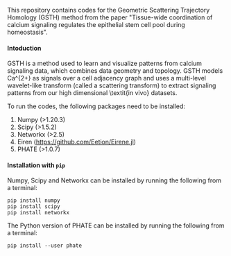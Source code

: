 This repository contains codes for the Geometric Scattering Trajectory Homology (GSTH) method from the paper "Tissue-wide coordination of calcium signaling regulates the epithelial stem cell pool during homeostasis".


#### Intoduction
GSTH is a method used to learn and visualize patterns from calcium signaling data, which combines data geometry and topology. GSTH models Ca^{2+} as signals over a cell adjacency graph and uses a multi-level wavelet-like transform (called a scattering transform) to extract signaling patterns from our high dimensional \textit{in vivo} datasets.

To run the codes, the following packages need to be installed:
1. Numpy (>1.20.3)
2. Scipy (>1.5.2)
3. Networkx (>2.5)
4. Eiren (https://github.com/Eetion/Eirene.jl)
5. PHATE (>1.0.7)

#### Installation with `pip`

Numpy, Scipy and Networkx can be installed by running the following from a terminal:

    pip install numpy
    pip install scipy
    pip install networkx

The Python version of PHATE can be installed by running the following from a terminal:

    pip install --user phate

